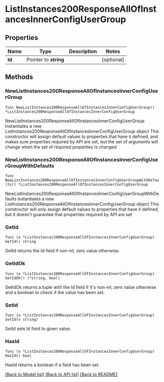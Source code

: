 # ListInstances200ResponseAllOfInstancesInnerConfigUserGroup

## Properties

Name | Type | Description | Notes
------------ | ------------- | ------------- | -------------
**Id** | Pointer to **string** |  | [optional] 

## Methods

### NewListInstances200ResponseAllOfInstancesInnerConfigUserGroup

`func NewListInstances200ResponseAllOfInstancesInnerConfigUserGroup() *ListInstances200ResponseAllOfInstancesInnerConfigUserGroup`

NewListInstances200ResponseAllOfInstancesInnerConfigUserGroup instantiates a new ListInstances200ResponseAllOfInstancesInnerConfigUserGroup object
This constructor will assign default values to properties that have it defined,
and makes sure properties required by API are set, but the set of arguments
will change when the set of required properties is changed

### NewListInstances200ResponseAllOfInstancesInnerConfigUserGroupWithDefaults

`func NewListInstances200ResponseAllOfInstancesInnerConfigUserGroupWithDefaults() *ListInstances200ResponseAllOfInstancesInnerConfigUserGroup`

NewListInstances200ResponseAllOfInstancesInnerConfigUserGroupWithDefaults instantiates a new ListInstances200ResponseAllOfInstancesInnerConfigUserGroup object
This constructor will only assign default values to properties that have it defined,
but it doesn't guarantee that properties required by API are set

### GetId

`func (o *ListInstances200ResponseAllOfInstancesInnerConfigUserGroup) GetId() string`

GetId returns the Id field if non-nil, zero value otherwise.

### GetIdOk

`func (o *ListInstances200ResponseAllOfInstancesInnerConfigUserGroup) GetIdOk() (*string, bool)`

GetIdOk returns a tuple with the Id field if it's non-nil, zero value otherwise
and a boolean to check if the value has been set.

### SetId

`func (o *ListInstances200ResponseAllOfInstancesInnerConfigUserGroup) SetId(v string)`

SetId sets Id field to given value.

### HasId

`func (o *ListInstances200ResponseAllOfInstancesInnerConfigUserGroup) HasId() bool`

HasId returns a boolean if a field has been set.


[[Back to Model list]](../README.md#documentation-for-models) [[Back to API list]](../README.md#documentation-for-api-endpoints) [[Back to README]](../README.md)


